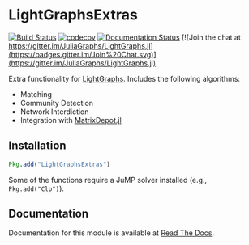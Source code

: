 # LightGraphsExtras

[![Build Status](https://travis-ci.org/JuliaGraphs/LightGraphsExtras.jl.svg?branch=master)](https://travis-ci.org/JuliaGraphs/LightGraphsExtras.jl)
[![codecov](https://codecov.io/gh/JuliaGraphs/LightGraphsExtras.jl/branch/master/graph/badge.svg)](https://codecov.io/gh/JuliaGraphs/LightGraphsExtras.jl)
[![Documentation Status](https://readthedocs.org/projects/lightgraphsextrasjl/badge/?version=latest)](http://lightgraphsextrasjl.readthedocs.io/en/latest/?badge=latest)
[![Join the chat at https://gitter.im/JuliaGraphs/LightGraphs.jl](https://badges.gitter.im/Join%20Chat.svg)](https://gitter.im/JuliaGraphs/LightGraphs.jl)

Extra functionality for [LightGraphs](https://github.com/JuliaGraphs/LightGraphs.jl). Includes the following
algorithms:
- Matching
- Community Detection
- Network Interdiction
- Integration with [MatrixDepot.jl](https://github.com/weijianzhang/MatrixDepot.jl)


## Installation
```julia
Pkg.add("LightGraphsExtras")
```

Some of the functions require a JuMP solver installed (e.g., `Pkg.add("Clp")`).

## Documentation
Documentation for this module is available at [Read The Docs](http://lightgraphsextrasjl.readthedocs.io/en/latest/?badge=latest).
